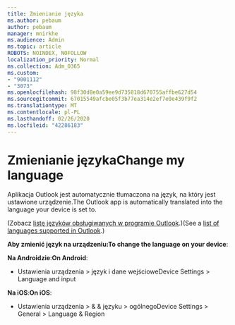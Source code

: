 ```yaml
---
title: Zmienianie języka
ms.author: pebaum
author: pebaum
manager: mnirkhe
ms.audience: Admin
ms.topic: article
ROBOTS: NOINDEX, NOFOLLOW
localization_priority: Normal
ms.collection: Adm_O365
ms.custom:
- "9001112"
- "3073"
ms.openlocfilehash: 98f30d8e0a59ee9d735818d670755affbe627d54
ms.sourcegitcommit: 67015549afcbe05f3b77ea314e2ef7e0e439f9f2
ms.translationtype: MT
ms.contentlocale: pl-PL
ms.lasthandoff: 02/26/2020
ms.locfileid: "42286183"
---
```

# <a name="change-my-language"></a><span data-ttu-id="482ff-102">Zmienianie języka</span><span class="sxs-lookup"><span data-stu-id="482ff-102">Change my language</span></span>

<span data-ttu-id="482ff-103">Aplikacja Outlook jest automatycznie tłumaczona na język, na który jest ustawione urządzenie.</span><span class="sxs-lookup"><span data-stu-id="482ff-103">The Outlook app is automatically translated into the language your device is set to.</span></span> 

<span data-ttu-id="482ff-104">(Zobacz [listę języków obsługiwanych w programie Outlook](https://acompli.helpshift.com/a/outlook/?s=general-questions&f=in-which-languages-is-your-app-translated).)</span><span class="sxs-lookup"><span data-stu-id="482ff-104">(See a [list of languages supported in Outlook](https://acompli.helpshift.com/a/outlook/?s=general-questions&f=in-which-languages-is-your-app-translated).)</span></span> 

<span data-ttu-id="482ff-105">**Aby zmienić język na urządzeniu:**</span><span class="sxs-lookup"><span data-stu-id="482ff-105">**To change the language on your device**:</span></span> 

<span data-ttu-id="482ff-106">**Na Androidzie**:</span><span class="sxs-lookup"><span data-stu-id="482ff-106">**On Android**:</span></span> 

- <span data-ttu-id="482ff-107">Ustawienia urządzenia > język i dane wejściowe</span><span class="sxs-lookup"><span data-stu-id="482ff-107">Device Settings > Language and input</span></span> 

<span data-ttu-id="482ff-108">**Na iOS**:</span><span class="sxs-lookup"><span data-stu-id="482ff-108">**On iOS**:</span></span> 

- <span data-ttu-id="482ff-109">Ustawienia urządzenia > & & języku > ogólnego</span><span class="sxs-lookup"><span data-stu-id="482ff-109">Device Settings > General > Language & Region</span></span> 
